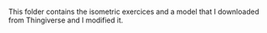 This folder contains the isometric exercices and a model that I downloaded from Thingiverse and I modified it.
